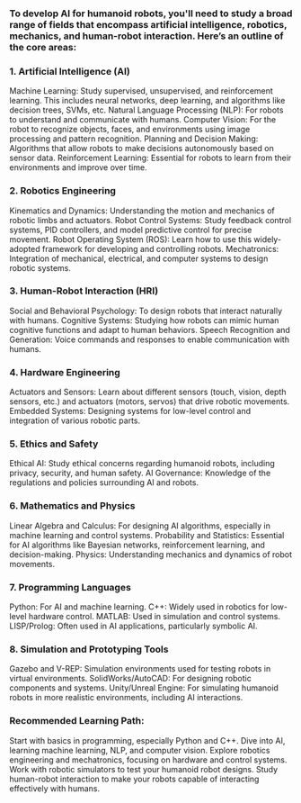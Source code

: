 ### To develop AI for humanoid robots, you'll need to study a broad range of fields that encompass artificial intelligence, robotics, mechanics, and human-robot interaction. Here’s an outline of the core areas:

### 1. Artificial Intelligence (AI)
Machine Learning: Study supervised, unsupervised, and reinforcement learning. This includes neural networks, deep learning, and algorithms like decision trees, SVMs, etc.
Natural Language Processing (NLP): For robots to understand and communicate with humans.
Computer Vision: For the robot to recognize objects, faces, and environments using image processing and pattern recognition.
Planning and Decision Making: Algorithms that allow robots to make decisions autonomously based on sensor data.
Reinforcement Learning: Essential for robots to learn from their environments and improve over time.
### 2. Robotics Engineering
Kinematics and Dynamics: Understanding the motion and mechanics of robotic limbs and actuators.
Robot Control Systems: Study feedback control systems, PID controllers, and model predictive control for precise movement.
Robot Operating System (ROS): Learn how to use this widely-adopted framework for developing and controlling robots.
Mechatronics: Integration of mechanical, electrical, and computer systems to design robotic systems.
### 3. Human-Robot Interaction (HRI)
Social and Behavioral Psychology: To design robots that interact naturally with humans.
Cognitive Systems: Studying how robots can mimic human cognitive functions and adapt to human behaviors.
Speech Recognition and Generation: Voice commands and responses to enable communication with humans.
### 4. Hardware Engineering
Actuators and Sensors: Learn about different sensors (touch, vision, depth sensors, etc.) and actuators (motors, servos) that drive robotic movements.
Embedded Systems: Designing systems for low-level control and integration of various robotic parts.
### 5. Ethics and Safety
Ethical AI: Study ethical concerns regarding humanoid robots, including privacy, security, and human safety.
AI Governance: Knowledge of the regulations and policies surrounding AI and robots.
### 6. Mathematics and Physics
Linear Algebra and Calculus: For designing AI algorithms, especially in machine learning and control systems.
Probability and Statistics: Essential for AI algorithms like Bayesian networks, reinforcement learning, and decision-making.
Physics: Understanding mechanics and dynamics of robot movements.
### 7. Programming Languages
Python: For AI and machine learning.
C++: Widely used in robotics for low-level hardware control.
MATLAB: Used in simulation and control systems.
LISP/Prolog: Often used in AI applications, particularly symbolic AI.
### 8. Simulation and Prototyping Tools
Gazebo and V-REP: Simulation environments used for testing robots in virtual environments.
SolidWorks/AutoCAD: For designing robotic components and systems.
Unity/Unreal Engine: For simulating humanoid robots in more realistic environments, including AI interactions.
### Recommended Learning Path:
Start with basics in programming, especially Python and C++.
Dive into AI, learning machine learning, NLP, and computer vision.
Explore robotics engineering and mechatronics, focusing on hardware and control systems.
Work with robotic simulators to test your humanoid robot designs.
Study human-robot interaction to make your robots capable of interacting effectively with humans.
